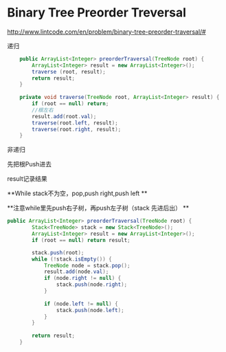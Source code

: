 # Binary Tree Preorder Treversal

http://www.lintcode.com/en/problem/binary-tree-preorder-traversal/#

递归
```java
    public ArrayList<Integer> preorderTraversal(TreeNode root) {
        ArrayList<Integer> result = new ArrayList<Integer>();
        traverse (root, result);
        return result;
    }
    
    private void traverse(TreeNode root, ArrayList<Integer> result) {
        if (root == null) return;
        //根左右
        result.add(root.val);
        traverse(root.left, result);
        traverse(root.right, result);
    }
```

非递归

先把根Push进去

result记录结果

**While stack不为空，pop,push right,push left
**

**注意while里先push右子树，再push左子树（stack 先进后出）
**
```java
public ArrayList<Integer> preorderTraversal(TreeNode root) {
        Stack<TreeNode> stack = new Stack<TreeNode>();
        ArrayList<Integer> result = new ArrayList<Integer>();
        if (root == null) return result;

        stack.push(root);
        while (!stack.isEmpty()) {
            TreeNode node = stack.pop();
            result.add(node.val);
            if (node.right != null) {
                stack.push(node.right);
            }
            
            if (node.left != null) {
                stack.push(node.left);
            }
        }
        
        return result;
    }
```